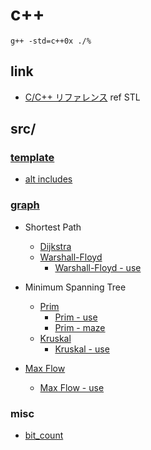 # c++

```
g++ -std=c++0x ./%
```

## link

- [C/C++ リファレンス](http://www.cppll.jp/cppreference/index.html)
ref STL

## src/

### [template](src/template.cpp.html)

- [alt includes](src/include.cpp.html)

### [graph](src/graph.head.cpp.html)

- Shortest Path
    - [Dijkstra](src/graph.dij.cpp.html)
    - [Warshall-Floyd](src/graph.wall.cpp.html)
        - [Warshall-Floyd - use](src/graph.wall.use.cpp.html)

- Minimum Spanning Tree
    - [Prim](src/graph.prim.cpp.html)
        - [Prim - use](src/graph.prim.use.cpp.html)
        - [Prim - maze](src/graph.prim.maze.cpp.html)
    - [Kruskal](src/graph.kruskal.cpp.html)
        - [Kruskal - use](src/graph.kruskal.use.cpp.html)

- [Max Flow](src/graph.maxflow.cpp.html)
    - [Max Flow - use](src/graph.maxflow.use.cpp.html)

### misc

- [bit_count](src/bit.count.cpp.html)
